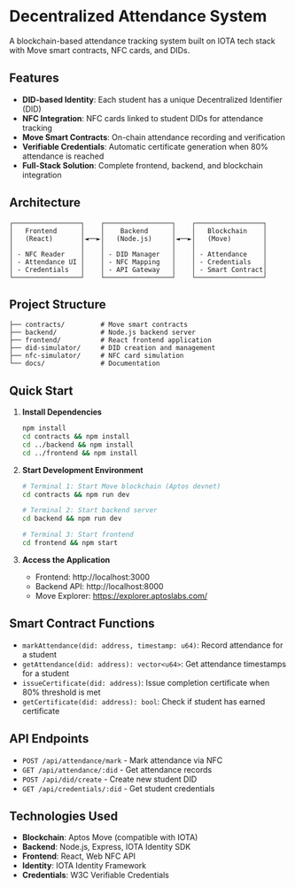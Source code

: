 # Decentralized Attendance System

A blockchain-based attendance tracking system built on IOTA tech stack with Move smart contracts, NFC cards, and DIDs.

## Features

- **DID-based Identity**: Each student has a unique Decentralized Identifier (DID)
- **NFC Integration**: NFC cards linked to student DIDs for attendance tracking
- **Move Smart Contracts**: On-chain attendance recording and verification
- **Verifiable Credentials**: Automatic certificate generation when 80% attendance is reached
- **Full-Stack Solution**: Complete frontend, backend, and blockchain integration

## Architecture

```
┌─────────────────┐    ┌─────────────────┐    ┌─────────────────┐
│   Frontend      │    │    Backend      │    │   Blockchain    │
│   (React)       │◄──►│   (Node.js)     │◄──►│   (Move)        │
│                 │    │                 │    │                 │
│ - NFC Reader    │    │ - DID Manager   │    │ - Attendance    │
│ - Attendance UI │    │ - NFC Mapping   │    │ - Credentials   │
│ - Credentials   │    │ - API Gateway   │    │ - Smart Contract│
└─────────────────┘    └─────────────────┘    └─────────────────┘
```

## Project Structure

```
├── contracts/         # Move smart contracts
├── backend/           # Node.js backend server
├── frontend/          # React frontend application
├── did-simulator/     # DID creation and management
├── nfc-simulator/     # NFC card simulation
└── docs/              # Documentation
```

## Quick Start

1. **Install Dependencies**
   ```bash
   npm install
   cd contracts && npm install
   cd ../backend && npm install
   cd ../frontend && npm install
   ```

2. **Start Development Environment**
   ```bash
   # Terminal 1: Start Move blockchain (Aptos devnet)
   cd contracts && npm run dev
   
   # Terminal 2: Start backend server
   cd backend && npm run dev
   
   # Terminal 3: Start frontend
   cd frontend && npm start
   ```

3. **Access the Application**
   - Frontend: http://localhost:3000
   - Backend API: http://localhost:8000
   - Move Explorer: https://explorer.aptoslabs.com/

## Smart Contract Functions

- `markAttendance(did: address, timestamp: u64)`: Record attendance for a student
- `getAttendance(did: address): vector<u64>`: Get attendance timestamps for a student
- `issueCertificate(did: address)`: Issue completion certificate when 80% threshold is met
- `getCertificate(did: address): bool`: Check if student has earned certificate

## API Endpoints

- `POST /api/attendance/mark` - Mark attendance via NFC
- `GET /api/attendance/:did` - Get attendance records
- `POST /api/did/create` - Create new student DID
- `GET /api/credentials/:did` - Get student credentials

## Technologies Used

- **Blockchain**: Aptos Move (compatible with IOTA)
- **Backend**: Node.js, Express, IOTA Identity SDK
- **Frontend**: React, Web NFC API
- **Identity**: IOTA Identity Framework
- **Credentials**: W3C Verifiable Credentials 